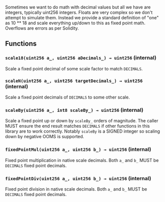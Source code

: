 Sometimes we want to do math with decimal values but all we have
are integers, typically uint256 integers. Floats are very complex so we
don't attempt to simulate them. Instead we provide a standard definition of
"one" as 10 ** 18 and scale everything up/down to this as fixed point math.
Overflows are errors as per Solidity.





## Functions
### `scale18(uint256 a_, uint256 aDecimals_) → uint256` (internal)

Scale a fixed point decimal of some scale factor to match `DECIMALS`.




### `scaleN(uint256 a_, uint256 targetDecimals_) → uint256` (internal)

Scale a fixed point decimals of `DECIMALS` to some other scale.




### `scaleBy(uint256 a_, int8 scaleBy_) → uint256` (internal)

Scale a fixed point up or down by `scaleBy_` orders of magnitude.
The caller MUST ensure the end result matches `DECIMALS` if other
functions in this library are to work correctly.
Notably `scaleBy` is a SIGNED integer so scaling down by negative OOMS
is supported.




### `fixedPointMul(uint256 a_, uint256 b_) → uint256` (internal)

Fixed point multiplication in native scale decimals.
Both `a_` and `b_` MUST be `DECIMALS` fixed point decimals.




### `fixedPointDiv(uint256 a_, uint256 b_) → uint256` (internal)

Fixed point division in native scale decimals.
Both `a_` and `b_` MUST be `DECIMALS` fixed point decimals.




